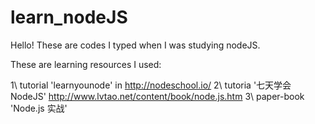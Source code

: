 # learn_nodeJS
Hello! These are codes I typed when I was studying nodeJS.

These are learning resources I used:

1\ tutorial 'learnyounode' in http://nodeschool.io/
2\ tutoria '七天学会NodeJS'   http://www.lvtao.net/content/book/node.js.htm
3\ paper-book 'Node.js 实战'
